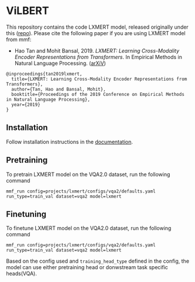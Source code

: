 # ViLBERT

This repository contains the code LXMERT  model, released originally under this ([repo](https://github.com/airsplay/lxmert)). Please cite the following paper if you are using LXMERT  model from mmf:

* Hao Tan and Mohit Bansal, 2019. *LXMERT: Learning Cross-Modality Encoder Representations from Transformers*. In Empirical Methods in Natural Language Processing. ([arXiV](https://arxiv.org/abs/1908.07490))
```
@inproceedings{tan2019lxmert,
  title={LXMERT: Learning Cross-Modality Encoder Representations from Transformers},
  author={Tan, Hao and Bansal, Mohit},
  booktitle={Proceedings of the 2019 Conference on Empirical Methods in Natural Language Processing},
  year={2019}
}
```

## Installation

Follow installation instructions in the [documentation](https://mmf.readthedocs.io/en/latest/notes/installation.html).

## Pretraining

To pretrain LXMERT model on the VQA2.0 dataset, run the following command

```
mmf_run config=projects/lxmert/configs/vqa2/defaults.yaml run_type=train_val dataset=vqa2 model=lxmert
```

## Finetuning

To finetune LXMERT model on the VQA2.0 dataset, run the following command

```
mmf_run config=projects/lxmert/configs/vqa2/defaults.yaml run_type=train_val dataset=vqa2 model=lxmert
```

Based on the config used and `training_head_type` defined in the config, the model can use either pretraining head or donwstream task specific heads(VQA).
